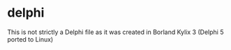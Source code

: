 # delphi
This is not strictly a Delphi file as it was created in Borland Kylix 3 (Delphi 5 ported to Linux) 

